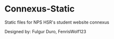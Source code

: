 # Connexus-Static
Static files for NPS HSR's student website connexus

Designed by: Fulgur Duro, FenrisWolf123
